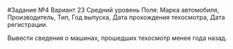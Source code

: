 #Задание №4 Вариант 23 Средний уровень
Поля: Марка автомобиля,
Производитель,
Тип,
Год выпуска,
Дата прохождения техосмотра,
Дата регистрации.

Вывести сведения о машинах, прошедших техосмотр менее года назад.
